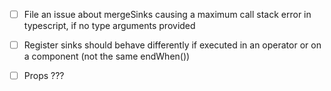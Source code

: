 - [ ] File an issue about mergeSinks causing a maximum call stack error in typescript, if no type arguments provided

- [ ] Register sinks should behave differently if executed in an operator or on a component (not the same endWhen())

- [ ] Props ???
